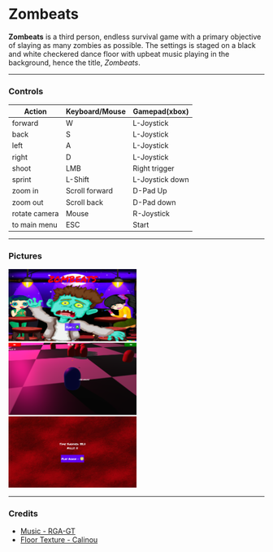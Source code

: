 # Zombeats

**Zombeats** is a third person, endless survival game with a primary objective of slaying as many zombies as possible.
The settings is staged on a black and white checkered dance floor with upbeat music playing in the background, hence the title, *Zombeats*.

---
### Controls

| Action        | Keyboard/Mouse | Gamepad(xbox)   |
| ------------- | -------------- | --------------- |
| forward       | W              | L-Joystick      |
| back          | S              | L-Joystick      |
| left          | A              | L-Joystick      |
| right         | D              | L-Joystick      |
| shoot         | LMB            | Right trigger   |
| sprint        | L-Shift        | L-Joystick down |
| zoom in       | Scroll forward | D-Pad Up        |
| zoom out      | Scroll back    | D-Pad down      |
| rotate camera | Mouse          | R-Joystick      |
| to main menu  | ESC            | Start           |

---
### Pictures

<img src="assets/imgs/demo/main_menu.png" alt="Main Menu" width="50%">
<img src="assets/imgs/demo/gameplay.png" alt="Main Menu" width="50%">
<img src="assets/imgs/demo/gameover.png" alt="Main Menu" width="50%">

---
### Credits
- [Music - RGA-GT](https://opengameart.org/content/the-best-of-rga-gt-music-pack)
- [Floor Texture - Calinou](https://opengameart.org/content/seamless-textures-0)
